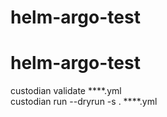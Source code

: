 # helm-argo-test
# helm-argo-test
custodian validate ****.yml   
custodian run --dryrun -s . ****.yml
